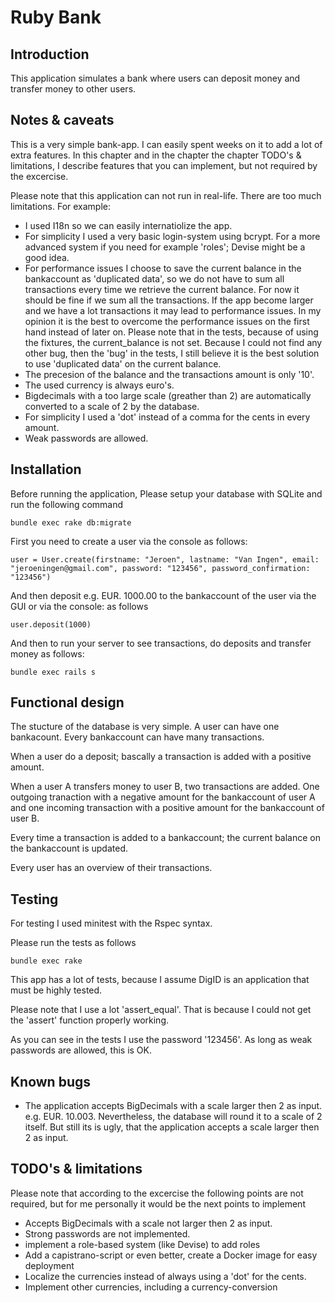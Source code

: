# Ruby Bank

## Introduction

This application simulates a bank where users can deposit money and transfer money to other users.

## Notes & caveats
This is a very simple bank-app. I can easily spent weeks on it to add a lot of extra features. In this chapter and in the chapter the chapter TODO's & limitations, I describe features that you can implement, but not required by the excercise.

Please note that this application can not run in real-life. There are too much limitations. For example:
* I used I18n so we can easily internatiolize the app.
* For simplicity I used a very basic login-system using bcrypt. For a more advanced system if you need for example 'roles'; Devise might be a good idea.
* For performance issues I choose to save the current balance in the bankaccount as 'duplicated data', so we do not have to sum all transactions every time we retrieve the current balance. For now it should be fine if we sum all the transactions. If the app become larger and we have a lot transactions it may lead to performance issues. In my opinion it is the best to overcome the performance issues on the first hand instead of later on. Please note that in the tests, because of using the fixtures, the current_balance is not set. Because I could not find any other bug, then the 'bug' in the tests, I still believe it is the best solution to use 'duplicated data' on the current balance.
* The precesion of the balance and the transactions amount is only '10'.
* The used currency is always euro's.
* Bigdecimals with a too large scale (greather than 2) are automatically converted to a scale of 2 by the database.
* For simplicity I used a 'dot' instead of a comma for the cents in every amount.
* Weak passwords are allowed.


## Installation

Before running the application, Please setup your database with SQLite and run the following command
```
bundle exec rake db:migrate
```

First you need to create a user via the console as follows:
```
user = User.create(firstname: "Jeroen", lastname: "Van Ingen", email: "jeroeningen@gmail.com", password: "123456", password_confirmation: "123456")
```

And then deposit e.g. EUR. 1000.00 to the bankaccount of the user via the GUI or via the console: as follows
```
user.deposit(1000)
```

And then to run your server to see transactions, do deposits and transfer money as follows:
```
bundle exec rails s
```


## Functional design

The stucture of the database is very simple. A user can have one bankacount. Every bankaccount can have many transactions.

When a user do a deposit; bascally a transaction is added with a positive amount.

When a user A transfers money to user B, two transactions are added. One outgoing tranaction with a negative amount for the bankaccount of user A and one incoming transaction with a positive amount for the bankaccount of user B.

Every time a transaction is added to a bankaccount; the current balance on the bankaccount is updated.

Every user has an overview of their transactions.


## Testing

For testing I used minitest with the Rspec syntax.

Please run the tests as follows
```
bundle exec rake
```
This app has a lot of tests, because I assume DigID is an application that must be highly tested.

Please note that I use a lot 'assert_equal'. That is because I could not get the 'assert' function properly working.

As you can see in the tests I use the password '123456'. As long as weak passwords are allowed, this is OK.


## Known bugs
* The application accepts BigDecimals with a scale larger then 2 as input. e.g. EUR. 10.003. Nevertheless, the database will round it to a scale of 2 itself. But still its is ugly, that the application accepts a scale larger then 2 as input.

## TODO's & limitations
Please note that according to the excercise the following points are not required, but for me personally it would be the next points to implement
* Accepts BigDecimals with a scale not larger then 2 as input.
* Strong passwords are not implemented.
* implement a role-based system (like Devise) to add roles
* Add a capistrano-script or even better, create a Docker image for easy deployment
* Localize the currencies instead of always using a 'dot' for the cents.
* Implement other currencies, including a currency-conversion
